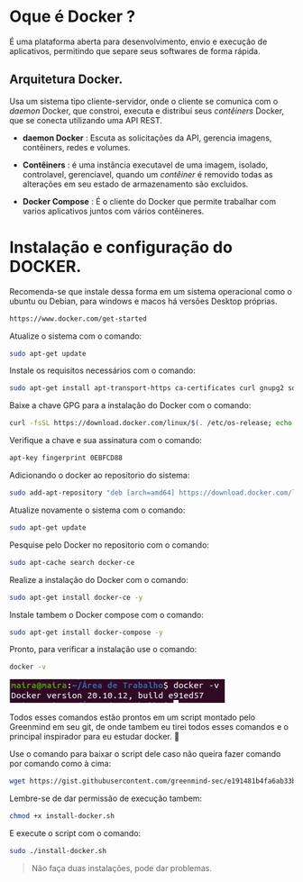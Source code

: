 # Oque é Docker ?

É uma plataforma aberta para desenvolvimento, envio e execução de aplicativos, permitindo que separe seus softwares de forma rápida.

## Arquitetura Docker.

Usa um sistema tipo cliente-servidor, onde o cliente se comunica com o *daemon* Docker, que constroi, executa e distribui seus *contêiners* Docker, que se conecta utilizando uma API REST.

- **daemon Docker** : Escuta as solicitações da API, gerencia imagens, contêiners, redes e volumes. 

- **Contêiners** : é uma instância executavel de uma imagem, isolado, controlavel, gerenciavel, quando um *contêiner* é removido todas as alterações em seu estado de armazenamento são excluidos. 
 
 - **Docker Compose** : É o cliente do Docker que permite trabalhar com varios aplicativos juntos com vários contêineres. 
# Instalação e configuração do DOCKER. 

Recomenda-se que instale dessa forma em um sistema operacional como o ubuntu ou Debian, para windows e macos há versões Desktop próprias. 

```html
https://www.docker.com/get-started
```

Atualize o sistema com o comando:

```bash
sudo apt-get update
```

Instale os requisitos necessários com o comando:

```bash 
sudo apt-get install apt-transport-https ca-certificates curl gnupg2 software-properties-common -y
```

Baixe a chave GPG para a instalação do Docker com o comando:

```bash 
curl -fsSL https://download.docker.com/linux/$(. /etc/os-release; echo "$ID")/gpg | sudo apt-key add -
```

Verifique a chave e sua assinatura com o comando:

```bash 
apt-key fingerprint 0EBFCD88
```

Adicionando o docker ao repositorio do sistema:

```bash
sudo add-apt-repository "deb [arch=amd64] https://download.docker.com/linux/$(. /etc/os-release; echo "$ID") $(lsb_release -cs) stable"
```

Atualize novamente o sistema com o comando:

```bash
sudo apt-get update
```

Pesquise pelo Docker no repositorio com o comando:

```bash 
sudo apt-cache search docker-ce
```

Realize a instalação do Docker com o comando:

```bash 
sudo apt-get install docker-ce -y
```

Instale tambem o Docker compose com o comando:

```bash
sudo apt-get install docker-compose -y
```

Pronto, para verificar a instalação use o comando:

```bash
docker -v
```

![](./imagens/-v.png)


Todos esses comandos estão prontos em um script montado pelo Greenmind em seu git, de onde tambem eu tirei todos esses comandos e o principal inspirador para eu estudar docker.  :green_heart:

Use o comando para baixar o script dele caso não queira fazer comando por comando como à cima:

```bash 
wget https://gist.githubusercontent.com/greenmind-sec/e191481b4fa6ab33b3ed1250e9aaf66a/raw/c701da9ec1b8bb65038c80d55b972598c21058af/install-docker.sh
```

Lembre-se de dar permissão de execução tambem:

```bash 
chmod +x install-docker.sh
```

E execute o script com o comando:

```bash
sudo ./install-docker.sh
```

> Não faça duas instalações, pode dar problemas.


